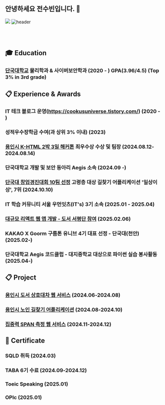 ## 안녕하세요 전수빈입니다. 👋
<a href="https://hits.seeyoufarm.com"><img src="https://hits.seeyoufarm.com/api/count/incr/badge.svg?url=https%3A%2F%2Fgithub.com%2Fcooku222&count_bg=%2379C83D&title_bg=%23555555&icon=&icon_color=%23E7E7E7&title=hits&edge_flat=false"/></a>
![header](https://capsule-render.vercel.app/api?type=wave&color=auto&height=300&section=header&text=Jeon%20Subin&fontSize=90)

 <br/>
 <br/>

## :mortar_board: Education
### [단국대학교](https://dankook.ac.kr/)  물리학과 & 사이버보안학과 (2020 - ) GPA(3.96/4.5) (Top 3% in 3rd grade)
##  :clipboard: Experience & Awards
### IT 테크 블로그 운영(https://cookusuniverse.tistory.com/) (2020 - )
### 성적우수장학금 수여(과 상위 3% 이내) (2023)
### [용인시 K-HTML 2박 3일 해커톤](https://webzine.dankook.ac.kr/news/articleView.html?idxno=180) 최우수상 수상 및 팀장 (2024.08.12-2024.08.14)
### 단국대학교 개발 및 보안 동아리 Aegis 소속 (2024.09 -)
### [단국대 창업경진대회 10팀 선정](https://startup.dankook.ac.kr/web/startup/-13?p_p_id=Bbs_WAR_bbsportlet&p_p_lifecycle=0&p_p_state=normal&p_p_mode=view&p_p_col_id=column-2&p_p_col_count=1&_Bbs_WAR_bbsportlet_curPage=1&_Bbs_WAR_bbsportlet_action=view_message&_Bbs_WAR_bbsportlet_messageId=793567) 고령층 대상 길찾기 어플리케이션 '일상이상', 7위 (2024.10.10)
### IT 학습 커뮤니티 서울 우먼잇츠(IT's) 3기 소속 (2025.01 - 2025.04)
### [대규모 리액트 웹 앱 개발 - 도서 서평단 참여](https://product.kyobobook.co.kr/detail/S000215561417) (2025.02.06)
### KAKAO X Goorm 구름톤 유니브 4기 대표 선정 - 단국대(천안) (2025.02-)
### 단국대학교 Aegis 코드클럽 - 대지중학교 대상으로 파이썬 실습 봉사활동 (2025.04-)

##  :clipboard: Project
### [용인시 도서 상호대차 웹 서비스](https://github.com/MoreThanDaily/Inter-library-Loan) (2024.06-2024.08)
### [용인시 노인 길찾기 어플리케이션](https://github.com/MoreThanDaily) (2024.08-2024.10) 
### [집중력 SPAN 측정 웹 서비스](https://github.com/TABA6-4/FE) (2024.11-2024.12) 

##  🌱 Certificate
### SQLD 취득 (2024.03)
### TABA 6기 수료 (2024.09-2024.12)
### Toeic Speaking (2025.01)
### OPIc (2025.01)
<!--

